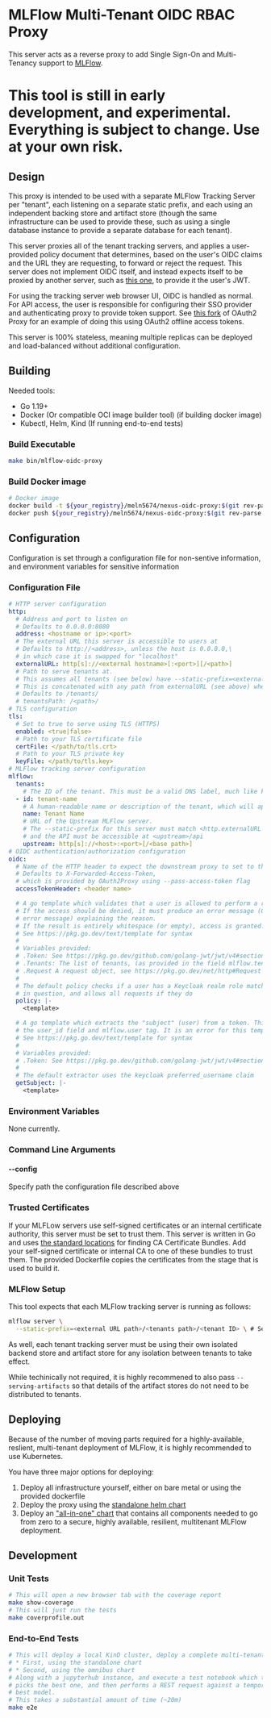 # MLFlow Multi-Tenant OIDC RBAC Proxy

This server acts as a reverse proxy to add Single Sign-On and Multi-Tenancy support to [MLFlow](https://mlflow.org/).

# This tool is still in early development, and experimental. Everything is subject to change. Use at your own risk.

## Design

This proxy is intended to be used with a separate MLFlow Tracking Server per "tenant", each listening on a separate static prefix, and each using an independent backing store and artifact store (though the same infrastructure can be used to provide these, such as using a single database instance to provide a separate database for each tenant).

This server proxies all of the tenant tracking servers, and applies a user-provided policy document that determines, based on the user's OIDC claims and the URL they are requesting, to forward or reject the request. This server does not implement OIDC itself, and instead expects itself to be proxied by another server, such as [this one](https://github.com/oauth2-proxy/oauth2-proxy), to provide it the user's JWT.

For using the tracking server web browser UI, OIDC is handled as normal. For API access, the user is responsible for configuring their SSO provider and authenticating proxy to provide token support. See [this fork](https://github.com/meln5674/oauth2-proxy) of OAuth2 Proxy for an example of doing this using OAuth2 offline access tokens.

This server is 100% stateless, meaning multiple replicas can be deployed and load-balanced without additional configuration.


## Building

Needed tools:

* Go 1.19+
* Docker (Or compatible OCI image builder tool) (if building docker image)
* Kubectl, Helm, Kind (If running end-to-end tests)

### Build Executable

```bash
make bin/mlflow-oidc-proxy
```

### Build Docker image

```bash
# Docker image
docker build -t ${your_registry}/meln5674/nexus-oidc-proxy:$(git rev-parse HEAD)
docker push ${your_registry}/meln5674/nexus-oidc-proxy:$(git rev-parse HEAD)
```

## Configuration

Configuration is set through a configuration file for non-sentive information, and environment variables for sensitive information

### Configuration File

```yaml
# HTTP server configuration
http:
  # Address and port to listen on
  # Defaults to 0.0.0.0:8080
  address: <hostname or ip>:<port>
  # The external URL this server is accessible to users at
  # Defaults to http://<address>, unless the host is 0.0.0.0,\
  # in which case it is swapped for "localhost"
  externalURL: http[s]://<external hostname>[:<port>][/<path>]
  # Path to serve tenants at.
  # This assumes all tenants (see below) have --static-prefix=<externalURL path>/<this path>/<tenant id>
  # This is concatenated with any path from externalURL (see above) when issuing static links
  # Defaults to /tenants/
  # tenantsPath: /<path>/
# TLS configuration
tls:
  # Set to true to serve using TLS (HTTPS)
  enabled: <true|false>
  # Path to your TLS certificate file
  certFile: </path/to/tls.crt>
  # Path to your TLS private key
  keyFile: </path/to/tls.key> 
# MLFlow tracking server configuration
mlflow:
  tenants:
    # The ID of the tenant. This must be a valid DNS label, much like kubernetes object names
  - id: tenant-name
    # A human-readable name or description of the tenant, which will appear in UI's
    name: Tenant Name
    # URL of the Upstream MLFlow server.
    # The --static-prefix for this server must match <http.externalURL path>/<http.tenantsPath>/<id>,
    # and the API must be accessible at <upstream>/api
    upstream: http[s]://<host>:<port>[/<base path>]
# OIDC authentication/authorization configuration
oidc:
  # Name of the HTTP header to expect the downstream proxy to set to the JWT OIDC Access token 
  # Defaults to X-Forwarded-Access-Token,
  # which is provided by OAuth2Proxy using --pass-access-token flag
  accessTokenHeader: <header name> 

  # A go template which validates that a user is allowed to perform a request within a tenant.
  # If the access should be denied, it must produce an error message (Or an HTML document with that 
  # error message) explaining the reason.
  # If the result is entirely whitespace (or empty), access is granted.
  # See https://pkg.go.dev/text/template for syntax
  # 
  # Variables provided:
  # .Token: See https://pkg.go.dev/github.com/golang-jwt/jwt/v4#section-readme
  # .Tenants: The list of tenants, (as provided in the field mlflow.tenants)
  # .Request A request object, see https://pkg.go.dev/net/http#Request for available fields
  # 
  # The default policy checks if a user has a Keycloak realm role matching the ID of the tenant
  # in question, and allows all requests if they do
  policy: |-
    <template>

  # A go template which extracts the "subject" (user) from a token. This value will injected as
  # the user_id field and mlflow.user tag. It is an error for this template to return an empty string.
  # See https://pkg.go.dev/text/template for syntax
  #
  # Variables provided:
  # .Token: See https://pkg.go.dev/github.com/golang-jwt/jwt/v4#section-readme
  #
  # The default extractor uses the keycloak preferred_username claim
  getSubject: |-
    <template> 
```

### Environment Variables

None currently.

### Command Line Arguments

#### --config <path>

Specify path the configuration file described above

### Trusted Certificates

If your MLFLow servers use self-signed certificates or an internal certificate authority, this server must be set to trust them. This server is written in Go and uses [the standard locations](https://go.dev/src/crypto/x509/root_linux.go) for finding CA Certificate Bundles. Add your self-signed certificate or internal CA to one of these bundles to trust them. The provided Dockerfile copies the certificates from the stage that is used to build it.

### MLFlow Setup

This tool expects that each MLFlow tracking server is running as follows:

```bash
mlflow server \
  --static-prefix=<external URL path>/<tenants path>/<tenant ID> \ # See configuration section for these fields and how to set them
```

As well, each tenant tracking server must be using their own isolated backend store and artifact store for any isolation between tenants to take effect.

While techinically not required, it is highly recommened to also pass `--serving-artifacts` so that details of the artifact stores do not need to be distributed to tenants.

## Deploying

Because of the number of moving parts required for a highly-available, reslient, multi-tenant deployment of MLFlow, it is highly recommended to use Kubernetes.

You have three major options for deploying:

1. Deploy all infrastructure yourself, either on bare metal or using the provided dockerfile
2. Deploy the proxy using the [standalone helm chart](./deploy/helm/mlflow-oidc-proxy)
3. Deploy an ["all-in-one" chart](./deploy/helm/mlflow-multitenant) that contains all components needed to go from zero to a secure, highly available, resilient, multitenant MLFlow deployment.


## Development

### Unit Tests

```bash
# This will open a new browser tab with the coverage report
make show-coverage
# This will just run the tests
make coverprofile.out
```

### End-to-End Tests

```bash
# This will deploy a local KinD cluster, deploy a complete multi-tenant setup in two ways:
# * First, using the standalone chart
# * Second, using the omnibus chart
# Along with a jupyterhub instance, and execute a test notebook which trains a set of models,
# picks the best one, and then performs a REST request against a temporary server using that
# best model.
# This takes a substantial amount of time (~20m)
make e2e
```
